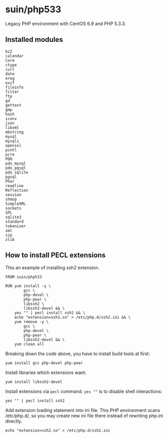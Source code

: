 # suin/php533

Legacy PHP environment with CentOS 6.9 and PHP 5.3.3.

## Installed modules

```
bz2
calendar
Core
ctype
curl
date
ereg
exif
fileinfo
filter
ftp
gd
gettext
gmp
hash
iconv
json
libxml
mbstring
mysql
mysqli
openssl
pcntl
pcre
PDO
pdo_mysql
pdo_pgsql
pdo_sqlite
pgsql
Phar
readline
Reflection
session
shmop
SimpleXML
sockets
SPL
sqlite3
standard
tokenizer
xml
zip
zlib
```

## How to install PECL extensions

This an example of installing ssh2 extension.

```
FROM suin/php533

RUN yum install -y \
        gcc \
        php-devel \
        php-pear \
        libssh2 \
        libssh2-devel && \
    yes "" | pecl install ssh2 && \
    echo "extension=ssh2.so" > /etc/php.d/ssh2.ini && \
    yum remove -y \
        gcc \
        php-devel \
        php-pear \
        libssh2-devel && \
    yum clean all
```

Breaking down the code above, you have to install build tools at first:

```
yum install gcc php-devel php-pear
```

Install libraries which extensions want:

```
yum install libssh2-devel
```

Install extensions via `pecl` command. `yes ""` is to disable shell interactions:

```
yes "" | pecl install ssh2
```

Add extension loading statement into ini file. This PHP environment scans /etc/php.d/, so you may create new ini file there instead of rewriting php.ini directly.

```
echo "extension=ssh2.so" > /etc/php.d/ssh2.ini
```
